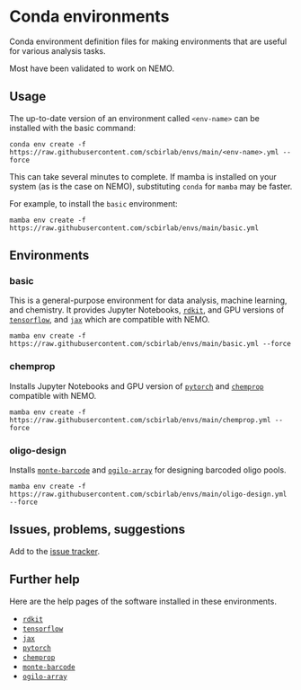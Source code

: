 # Conda environments

Conda environment definition files for making environments that are useful for various analysis tasks.

Most have been validated to work on NEMO.

## Usage

The up-to-date version of an environment called `<env-name>` can be installed with the basic command:

```{bash}
conda env create -f https://raw.githubusercontent.com/scbirlab/envs/main/<env-name>.yml --force
```

This can take several minutes to complete. If mamba is installed on your system (as is the case on NEMO), 
substituting `conda` for `mamba` may be faster. 

For example, to install the `basic` environment:

```{bash}
mamba env create -f https://raw.githubusercontent.com/scbirlab/envs/main/basic.yml
```

## Environments

### basic

This is a general-purpose environment for data analysis, machine learning, and chemistry.
It provides Jupyter Notebooks, [`rdkit`](https://github.com/rdkit/rdkit), and GPU versions 
of [`tensorflow`](https://github.com/tensorflow/tensorflow), and [`jax`](https://github.com/google/jax) 
which are compatible with NEMO.

```{bash}
mamba env create -f https://raw.githubusercontent.com/scbirlab/envs/main/basic.yml --force
```

### chemprop

Installs Jupyter Notebooks and GPU version of [`pytorch`](https://github.com/pytorch/pytorch) and 
[`chemprop`](https://github.com/chemprop/chemprop) compatible with NEMO.

```{bash}
mamba env create -f https://raw.githubusercontent.com/scbirlab/envs/main/chemprop.yml --force
```

### oligo-design

Installs [`monte-barcode`](https://github.com/scbirlab/monte-barcode) and [`ogilo-array`](https://github.com/scbirlab/ogilo) 
for designing barcoded oligo pools.

```{bash}
mamba env create -f https://raw.githubusercontent.com/scbirlab/envs/main/oligo-design.yml --force
```

## Issues, problems, suggestions

Add to the [issue tracker](https://www.github.com/scbirlab/envs/issues).

## Further help

Here are the help pages of the software installed in these environments.

- [`rdkit`](https://rdkit.org/docs/RDKit_Book.html)
- [`tensorflow`](https://www.tensorflow.org/)
- [`jax`](https://jax.readthedocs.io/en/latest/#) 
- [`pytorch`](https://pytorch.org/)
- [`chemprop`](https://chemprop.readthedocs.io/en/latest/)
- [`monte-barcode`](https://monte-barcode.readthedocs.io/en/latest/)
- [`ogilo-array`](https://ogilo.readthedocs.io/en/latest/)